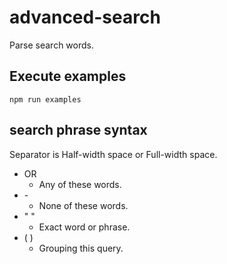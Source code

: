 # advanced-search

Parse search words.

## Execute examples

```
npm run examples
```

## search phrase syntax

Separator is Half-width space or Full-width space.

- OR
  - Any of these words.
- \-
  - None of these words.
- " "
  - Exact word or phrase.
- ( )
  - Grouping this query.
